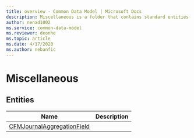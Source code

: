 ```yaml
---
title: overview - Common Data Model | Microsoft Docs
description: Miscellaneous is a folder that contains standard entities related to the Common Data Model.
author: nenad1002
ms.service: common-data-model
ms.reviewer: deonhe
ms.topic: article
ms.date: 4/17/2020
ms.author: nebanfic
---
```


# Miscellaneous


## Entities

|Name|Description|
|---|---|
|[CFMJournalAggregationField](CFMJournalAggregationField.md)||
